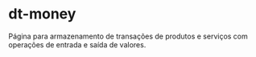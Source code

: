 # dt-money
Página para armazenamento de transações de produtos e serviços com operações de entrada e saída de valores.
